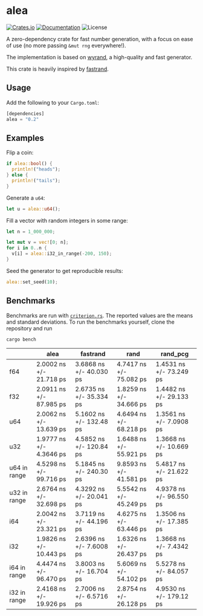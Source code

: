 # alea

[![Crates.io](https://img.shields.io/crates/v/alea.svg?style=for-the-badge&color=fc8d62&logo=rust)](https://crates.io/crates/alea)
[![Documentation](https://img.shields.io/badge/docs.rs-alea-5E81AC?style=for-the-badge&labelColor=555555&logoColor=white)](https://docs.rs/alea)
![License](https://img.shields.io/crates/l/alea?label=License&style=for-the-badge&color=62a69b)

A zero-dependency crate for fast number generation, with a focus on ease of use (no more passing `&mut rng` everywhere!).

The implementation is based on [wyrand](https://github.com/wangyi-fudan/wyhash), a high-quality and fast generator. 

This crate is heavily inspired by [fastrand](https://github.com/smol-rs/fastrand).

## Usage

Add the following to your `Cargo.toml`:
```rust
[dependencies]
alea = "0.2"
```

## Examples

Flip a coin:
```rust
if alea::bool() {
  println!("heads");
} else {
  println!("tails");
}
```

Generate a `u64`:
```rust
let u = alea::u64();
```

Fill a vector with random integers in some range:
```rust
let n = 1_000_000;

let mut v = vec![0; n];
for i in 0..n {
  v[i] = alea::i32_in_range(-200, 150);
}
```

Seed the generator to get reproducible results:
```rust
alea::set_seed(10);
```

## Benchmarks

Benchmarks are run with [`criterion.rs`](https://github.com/bheisler/criterion.rs). The reported values are the means and standard deviations. To run the benchmarks yourself, clone the repository and run 
```
cargo bench
```

|              | alea                    | fastrand                | rand                    | rand_pcg                |
|--------------|-------------------------|-------------------------|-------------------------|-------------------------|
| f64          | 2.0002 ns +/- 21.718 ps | 3.6868 ns +/- 40.030 ps | 4.7417 ns +/- 75.082 ps | 1.4531 ns +/- 73.249 ps |
| f32          | 2.0911 ns +/- 87.985 ps | 2.6735 ns +/- 35.334 ps | 1.8259 ns +/- 34.666 ps | 1.4482 ns +/- 29.133 ps |
| u64          | 2.0062 ns +/- 13.639 ps | 5.1602 ns +/- 132.48 ps | 4.6494 ns +/- 68.218 ps | 1.3561 ns +/- 7.0908 ps |
| u32          | 1.9777 ns +/- 4.3646 ps | 4.5852 ns +/- 120.84 ps | 1.6488 ns +/- 55.921 ps | 1.3668 ns +/- 10.669 ps |
| u64 in range | 4.5298 ns +/- 99.716 ps | 5.1845 ns +/- 240.30 ps | 9.8593 ns +/- 41.581 ps | 5.4817 ns +/- 21.622 ps |
| u32 in range | 2.6764 ns +/- 32.698 ps | 4.3292 ns +/- 20.041 ps | 5.5542 ns +/- 45.249 ps | 4.9378 ns +/- 96.550 ps |
| i64          | 2.0042 ns +/- 23.321 ps | 3.7119 ns +/- 44.196 ps | 4.6275 ns +/- 63.446 ps | 1.3506 ns +/- 17.385 ps |
| i32          | 1.9826 ns +/- 10.443 ps | 2.6396 ns +/- 7.6008 ps | 1.6326 ns +/- 26.437 ps | 1.3668 ns +/- 7.4342 ps |
| i64 in range | 4.4474 ns +/- 96.470 ps | 3.8003 ns +/- 16.704 ps | 5.6069 ns +/- 54.102 ps | 5.5278 ns +/- 84.057 ps |
| i32 in range | 2.4168 ns +/- 19.926 ps | 2.7006 ns +/- 6.5716 ps | 2.8754 ns +/- 26.128 ps | 4.9530 ns +/- 179.12 ps |
